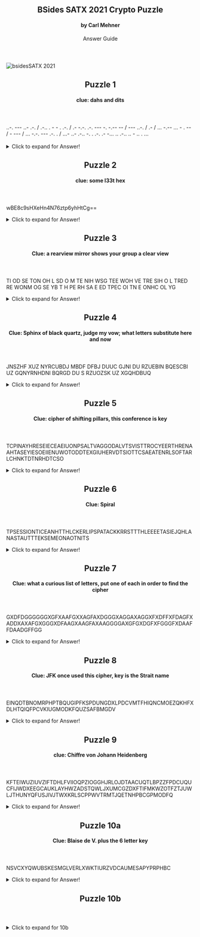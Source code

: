 <article markdown="1">

<header markdown="1">

# BSides SATX 2021 Crypto Puzzle

#### by Carl Mehner

Answer Guide

</header>

![bsidesSATX 2021](https://www.cem.me/art/bsides21.svg "BSides SATX CryptoPuzzle")


</article>


<article markdown="1">

<header markdown="1">

# Puzzle 1

#### clue: dahs and dits

</header>

<div>..-. --- ..- .-. / .-.. . - - . .-. / .- -.-. .-. --- -. -.-- -- / --- ..-. / .- / ... -.-- ... - . -- / - --- / ... -.-. --- .-. . / ...- ..- .-.. -. . .-. .- -... .. .-.. .. - .. . ...<br/><br/></div>

<details>
  <summary>Click to expand for Answer!</summary>

> Morse Code

__Four letter acronym of a system to score vulnerabilities__

<https://cfp.bsidessatx.com/2021/talk/BSWYMJ/>

<https://www.first.org/cvss/>

CVSS

</details>

</article>


<article markdown="1">

<header markdown="1">

# Puzzle 2

#### clue: some l33t hex

</header>

wBE8c9sHXeHn4N76ztp6yhHtCg==

<details>
  <summary>Click to expand for Answer!</summary>

> short for "leet" speak, using letters and numbers to spell out words

base64 encoded hex that has a message in 1337 5p34k

c0113c73d b075 da7 de1e7e 0 deface da7a ca11ed a 

__Collected bots delete or deface data, called a:__

<https://cfp.bsidessatx.com/2021/talk/GZLQVY/>
  
<https://paulschou.com/tools/xlate/>

Answers: botnet, bot-net

</details>

</article>


<article markdown="1">

<header markdown="1">

# Puzzle 3

#### Clue:  a rearview mirror shows your group a clear view

</header>

TI OD SE TON OH L SD O M TE NIH WSG TEE WOH VE TRE SIH O L TRED RE WONM OG SE YB T H PE RH SA E ED TPEC OI TN E ONHC OL YG

<details>
  <summary>Click to expand for Answer!</summary>

> A rearview mirror shows the reverse of what is in front of you, if you reverse each group of letters you get the plaintext.

Alphabetical Disorder

__It does not hold something sweet, however this older term now goes by the phrase "deception technology"__

<https://cfp.bsidessatx.com/2021/talk/AUQSBF//>

Answers: honeypot

</details>

</article>


<article markdown="1">

<header markdown="1">

# Puzzle 4

#### Clue: Sphinx of black quartz, judge my vow; what letters substitute here and now

</header>

JNSZHF XUZ NYRCUBDJ MBDF DFBJ DUUC GJNI DU RZUEBIN BQESCBI UZ GQNYRNHDNI BQRGD DU S RZUOZSK UZ XGQHDBUQ

<details>
  <summary>Click to expand for Answer!</summary>

> This clue is a pangram that can make a keyed Caesar Cipher to substitue each letter for another

Keyed substitution - SPHINXOFBLACKQURTZJDGEMYVW

__Search for exploits with this tool used to provide invalid or unexpected input to a program or function__

<https://cfp.bsidessatx.com/2021/talk/SAEXB9/>

<http://rumkin.com/tools/cipher/substitution.php/>

Answers: Fuzzer

</details>

</article>


<article markdown="1">

<header markdown="1">

# Puzzle 5

#### Clue: cipher of shifting pillars, this conference is key

</header>

TCPINAYHRESEIECEAEIUONPSALTVAGGODALVTSVISTTROCYEERTHRENAAHTASEYIESOEIIENUWOTODDTEXGIUHERVDTSIOTTCSAEATENRLSOFTARLCHNKTDTNRHDTCSO

<details>
  <summary>Click to expand for Answer!</summary>

>"this conference" = BSIDES; "shifting pillars" or transposing columns

Column Transposition Cipher- Key: BSIDES

__The process of proactively and iteratively searching through networks to detect and isolate advanced threats that evade existing security solutions__

<https://cfp.bsidessatx.com/2021/talk/T7QBFG/>

<http://rumkin.com/tools/cipher/coltrans.php/>

Answers: Threat Hunting, Cyber Threat Hunting

</details>

</article>

<article markdown="1">

<header markdown="1">

# Puzzle 6

#### Clue: Spiral

</header>

TPSESSIONTICEANHTTHLCKERLIPSPATACKKRRSTTTHLEEEETASIEJQHLANASTAUTTTEKSEMEONAOTNITS

<details>
  <summary>Click to expand for Answer!</summary>

> Sprial Cipher, starts by writing the first and second letters down and each letter after that wraps around clockwise like a spiral.

Spiral Cipher

__This attack lets an attacker like James Kettle splice an HTTP request into an other's HTTP session__

<https://cfp.bsidessatx.com/2021/talk/7ZSGLH/>

<https://portswigger.net/research/http-desync-attacks-what-happened-next/>

Answers: De-synchronization attack, De-sync attack, Desync attack, Desync

</details>

</article>

<article markdown="1">

<header markdown="1">

# Puzzle 7

#### Clue: what a curious list of letters, put one of each in order to find the cipher

</header>

GXDFDGGGGGGXGFXAAFGXXAGFAXDGGGXAGGAXAGGXFXDFFXFDAGFXADDXAXAFGXGGGXDFAAGXAAGFAXAAGGGGAXGFGXDGFXFGGGFXDAAFFDAADGFFGG

<details>
  <summary>Click to expand for Answer!</summary>

> The only ciphertext letters are ADFGX.

ADFGX Cipher

__This structure is used to hold objects that are assertions of claims__

<https://cfp.bsidessatx.com/2021/talk/SNRMYK/>

<https://www.dcode.fr/adfgx-cipher/>

Answers: JWT, JSON Web Token, JSON Web Token Claims

</details>

</article>

<article markdown="1">

<header markdown="1">

# Puzzle 8

#### Clue: JFK once used this cipher, key is the Strait name

</header>

EINQDTBNOMRPHPTBQUGIPFKSPDUNGDXLPDCVMTFHIQNCMOEZQKHFXDLHTQIQFPCVKIUGMODKFQUZSAFBMGDV

<details>
  <summary>Click to expand for Answer!</summary>

> The Playfair Cipher was used by JFK in WWII when his boat went down in the Blackett Strait

Playfair Cipher - Key: Blackett

__This technique helps to secure software by identifying vulnerabilities by looking at source code__

<https://cfp.bsidessatx.com/2021/talk/QZ8E9V/>

<https://www.pbs.org/wgbh/nova/decoding/playfair.html/>

<http://practicalcryptography.com/ciphers/playfair-cipher/>

Answers: SAST, Static application security testing

</details>

</article>

<article markdown="1">

<header markdown="1">

# Puzzle 9

#### clue: Chiffre von Johann Heidenberg

</header>

KFTEIWUZIUVZIFTDHLFVIIOQPZIOGGHJRLOJDTAACUQTLBPZZFPDCUQUCFIJWDXEEGCAUKLAYHWZADSTQWLJXUMCGZDXFTIFMKWZOTFZTJUWLJTHUNYQFUSJIVJTWXKRLSCPPWVTRMTJQETNHPBCGPMODFQ

<details>
  <summary>Click to expand for Answer!</summary>

> Johann Heidenberg aka Johannes Trithemius, created a cipher based on a "tabula recta" called the Trithemius Cipher.

Trithemius Cipher

__Kerberos allows for unconstrained delegation of Active Directory accounts to let them access other network resources. What is the name of the UserAccountControl flag that allows this.__

<https://cfp.bsidessatx.com/2021/talk/GZLQVY/>

<https://docs.microsoft.com/en-us/troubleshoot/windows-server/identity/useraccountcontrol-manipulate-account-properties/>

Answers: TRUSTED\_FOR\_DELEGATION, Trusted for Delegation

</details>

</article>

<article markdown="1">

<header markdown="1">

# Puzzle 10a

#### Clue: Blaise de V. plus the 6 letter key

</header>

NSVCXYQWUBSKESMGLVERLXWKTIURZVDCAUMESAPYPRPHBC

<details>
  <summary>Click to expand for Answer!</summary>

> Use the Vigenere Cipher

Vigenere Cipher - Key : Mehner

__boop the snoots of the sneks, then everything will add up__

<https://www.dcode.fr/vigenere-cipher>

\*boop\*

</details>

</article>

<article markdown="1">

<header markdown="1">

# Puzzle 10b

</header>

<details>
  <summary>Click to expand for 10b</summary>

#### Clue: boop the snoots of the sneks, then everything will add up
  
> Clicking the noses on the snake heads will change the picture to reveal two colored disks. looking carefully at the colorful disks, you will see bright red markers on the cardinal points. Dragging the bottom disk atop the other will reveal a hidden set of letters

Letter Addition

Characters Hidden in the Image: XBOTBHOVWKMIVLAWIQYQJAXHF

Characters From Puzzle: PUOKULBOABFPZQOHTEUYWGILYQFFLBZHCAKZARPRHXDPNUQOZJXEHILHPHQUPMIO

Adding the pad from the image to the characters displayed in the puzzled multiple times will reveal the plaintext:

__START Enter the following letters as the answer: LPNRXLQRSEADTPKABMUKD END__

<http://rumkin.com/tools/cipher/otp.php>

Answer: LPNRXLQRSEADTPKABMUKD

</details>

</article>
